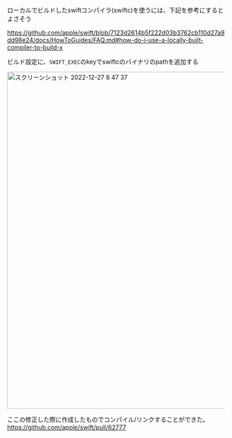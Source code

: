 ローカルでビルドしたswiftコンパイラ(swiftc)を使うには、下記を参考にするとよさそう

https://github.com/apple/swift/blob/7123d2614b5f222d03b3762cb110d27a9dd98e24/docs/HowToGuides/FAQ.md#how-do-i-use-a-locally-built-compiler-to-build-x

ビルド設定に、`SWIFT_EXEC`のkeyでswiftcのバイナリのpathを追加する

<img width="778" alt="スクリーンショット 2022-12-27 8 47 37" src="https://user-images.githubusercontent.com/16571394/209588915-f1a2f00b-460e-4e31-88b4-7e377008dcc8.png">

ここの修正した際に作成したものでコンパイル/リンクすることができた。
https://github.com/apple/swift/pull/62777
